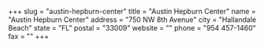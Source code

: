 +++
slug = "austin-hepburn-center"
title = "Austin Hepburn Center"
name = "Austin Hepburn Center"
address = "750 NW 8th Avenue"
city = "Hallandale Beach"
state = "FL"
postal = "33009"
website = ""
phone = "954 457-1460"
fax = ""
+++
